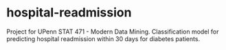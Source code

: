 # hospital-readmission
Project for UPenn STAT 471 - Modern Data Mining. 
Classification model for predicting hospital readmission within 30 days for diabetes patients.
